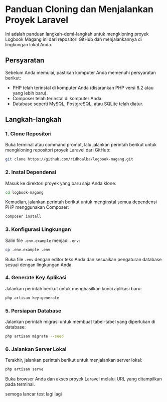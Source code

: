 # Panduan Cloning dan Menjalankan Proyek Laravel

Ini adalah panduan langkah-demi-langkah untuk mengkloning proyek Logbook Magang ini dari repositori GitHub dan menjalankannya di lingkungan lokal Anda.

## Persyaratan

Sebelum Anda memulai, pastikan komputer Anda memenuhi persyaratan berikut:

-   PHP telah terinstal di komputer Anda (disarankan PHP versi 8.2 atau yang lebih baru).
-   Composer telah terinstal di komputer Anda.
-   Database seperti MySQL, PostgreSQL, atau SQLite telah diatur.

## Langkah-langkah

### 1. Clone Repositori

Buka terminal atau command prompt, lalu jalankan perintah berikut untuk mengkloning repositori proyek Laravel dari GitHub:

```bash
git clone https://github.com/ridhoalba/logbook-magang.git
```

### 2. Instal Dependensi

Masuk ke direktori proyek yang baru saja Anda klone:

```bash
cd logbook-magang
```

Kemudian, jalankan perintah berikut untuk menginstal semua dependensi PHP menggunakan Composer:

```bash
composer install
```

### 3. Konfigurasi Lingkungan

Salin file `.env.example` menjadi `.env`:

```bash
cp .env.example .env
```

Buka file `.env` dengan editor teks Anda dan sesuaikan pengaturan database sesuai dengan lingkungan Anda.

### 4. Generate Key Aplikasi

Jalankan perintah berikut untuk menghasilkan kunci aplikasi baru:

```bash
php artisan key:generate
```

### 5. Persiapan Database

Jalankan perintah migrasi untuk membuat tabel-tabel yang diperlukan di database:

```bash
php artisan migrate --seed
```

### 6. Jalankan Server Lokal

Terakhir, jalankan perintah berikut untuk menjalankan server lokal:

```bash
php artisan serve
```

Buka browser Anda dan akses proyek Laravel melalui URL yang ditampilkan pada terminal.

semoga lancar
test
lagi
lagi
